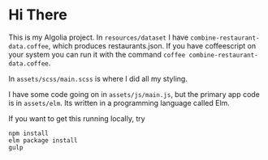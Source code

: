 # Hi There

This is my Algolia project. In `resources/dataset` I have `combine-restaurant-data.coffee`, which produces restaurants.json. If you have coffeescript on your system you can run it with the command `coffee combine-restaurant-data.coffee`.

In `assets/scss/main.scss` is where I did all my styling.

I have some code going on in `assets/js/main.js`, but the primary app code is in `assets/elm`. Its written in a programming language called Elm.

If you want to get this running locally, try
```
npm install
elm package install
gulp
```